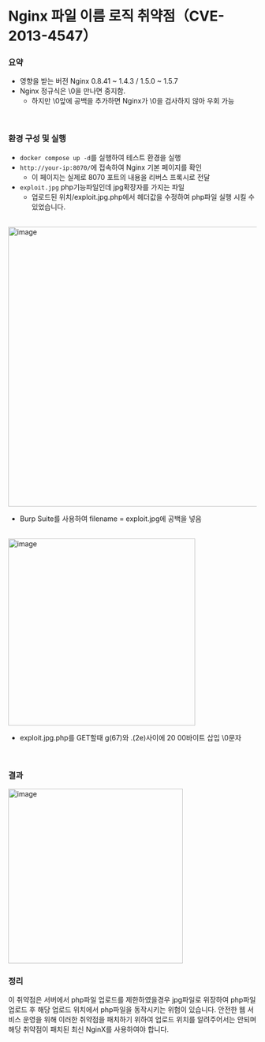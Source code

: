 # Nginx 파일 이름 로직 취약점（CVE-2013-4547）



### 요약

-   영향을 받는 버전 Nginx 0.8.41 ~ 1.4.3 / 1.5.0 ~ 1.5.7
-   Nginx 정규식은 \0을 만나면 중지함.
    -   하지만 \0앞에 공백을 추가하면 Nginx가 \0을 검사하지 않아 우회 가능

<br/>

### 환경 구성 및 실행

-   `docker compose up -d`를 실행하여 테스트 환경을 실행
-   `http://your-ip:8070/`에 접속하여 Nginx 기본 페이지를 확인
    -   이 페이지는 실제로 8070 포트의 내용을 리버스 프록시로 전달
-   `exploit.jpg` php기능파일인데 jpg확장자를 가지는 파일 
    -   업로드된 위치/exploit.jpg.php에서 헤더값을 수정하여 php파일 실행 시킬 수 있었습니다.
 
<br/>
<img width="567" alt="image" src="https://github.com/NaraDoSeong/kr-vulhub/assets/64023668/93a44445-65f0-460f-9527-c3e99f35fa97">

- Burp Suite를 사용하여 filename = exploit.jpg에 공백을 넣음
<br/>
<img width="379" alt="image" src="https://github.com/NaraDoSeong/kr-vulhub/assets/64023668/7b5a7aa0-3084-43ce-830d-dffea2b996c2">

- exploit.jpg.php를 GET할때 g(67)와 .(2e)사이에 20 00바이트 삽입 \0문자 
<br/>

### 결과
<img width="354" alt="image" src="https://github.com/NaraDoSeong/kr-vulhub/assets/64023668/3f0ddf8b-364b-4ba4-bd74-ca5629c78b75">

<br/>


### 정리

  이 취약점은 서버에서 php파일 업로드를 제한하였을경우 jpg파일로 위장하여 php파일 업로드 후 해당 업로드 위치에서 php파일을 동작시키는 위험이 있습니다. 
  안전한 웹 서비스 운영을 위해 이러한 취약점을 패치하기 위하여 업로드 위치를 알려주어서는 안되며 해당 취약점이 패치된 최신 NginX를 사용하여야 합니다.
